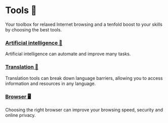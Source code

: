 # Tools 🧰
Your toolbox for relaxed Internet browsing and a tenfold boost to your skills by choosing the best tools.
### [Artificial intelligence 🤖](https://github.com/kyvernfoundation/isorro/blob/main/tools/ai.md)
Artificial intelligence can automate and improve many tasks.
### [Translation 💬](https://github.com/kyvernfoundation/isorro/blob/main/tools/translation.md)
Translation tools can break down language barriers, allowing you to access information and resources in any language.
### [Browser 🖥️](https://github.com/kyvernfoundation/isorro/blob/main/tools/browser.md)
Choosing the right browser can improve your browsing speed, security and online privacy.
